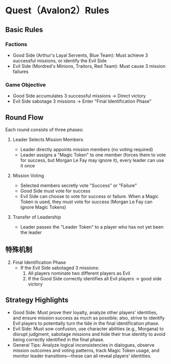 # Quest（Avalon2）Rules

## Basic Rules 

### Factions
- Good Side (Arthur's Layal Servents, Blue Team): Must achieve 3 successful missions, or identify the Evil Side
- Evil Side (Mordred's Minions, Traitors, Red Team): Must cause 3 mission failures

### Game Objective
- Good Side accumulates 3 successful missions → Direct victory
- Evil Side sabotage 3 missions → Enter "Final Identification Phase"

## Round Flow
Each round consists of three phases:
1. Leader Selects Mission Members
   - Leader directly appoints mission members (no voting required)
   - Leader assigns a "Magic Token" to one member (forces them to vote for success, but Morgan Le Fay may ignore it), every leader can use it once

2. Mission Voting
   - Selected members secretly vote "Success" or "Failure"
   - Good Side must vote for success
   - Evil Side can choose to vote for success or failure. When a Magic Token is used, they must vote for success (Morgan Le Fay can ignore Magic Tokens)

3. Transfer of Leadership
   - Leader passes the "Leader Token" to a player who has not yet been the leader

## 特殊机制

2. Final Identification Phase
   - If the Evil Side sabotaged 3 missions:
     1. All players nominate two different players as Evil
     2. If the Good Side correctly identifies all Evil players → good side victory


## Strategy Highlights
- Good Side: Must prove their loyalty, analyze other players' identities, and ensure mission success as much as possible; also, strive to identify Evil players to potentially turn the tide in the final identification phase.
- Evil Side: Must sow confusion, use character abilities (e.g., Morgana) to disrupt judgment, sabotage missions and hide their true identity to avoid being correctly identified in the final phase.
- General Tips: Analyze logical inconsistencies in dialogues, observe mission outcomes and voting patterns, track Magic Token usage, and monitor leader transitions—these can all reveal players' identities. 